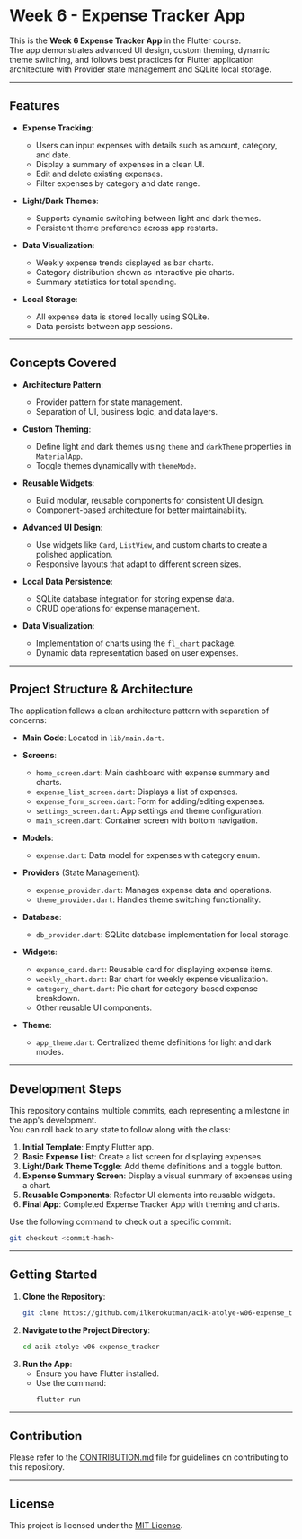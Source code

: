 # Week 6 - Expense Tracker App

This is the **Week 6 Expense Tracker App** in the Flutter course.  
The app demonstrates advanced UI design, custom theming, dynamic theme switching, and follows best practices for Flutter application architecture with Provider state management and SQLite local storage.

---

## Features

- **Expense Tracking**:
  - Users can input expenses with details such as amount, category, and date.
  - Display a summary of expenses in a clean UI.
  - Edit and delete existing expenses.
  - Filter expenses by category and date range.

- **Light/Dark Themes**:
  - Supports dynamic switching between light and dark themes.
  - Persistent theme preference across app restarts.

- **Data Visualization**:
  - Weekly expense trends displayed as bar charts.
  - Category distribution shown as interactive pie charts.
  - Summary statistics for total spending.

- **Local Storage**:
  - All expense data is stored locally using SQLite.
  - Data persists between app sessions.

---

## Concepts Covered

- **Architecture Pattern**:
  - Provider pattern for state management.
  - Separation of UI, business logic, and data layers.

- **Custom Theming**:
  - Define light and dark themes using `theme` and `darkTheme` properties in `MaterialApp`.
  - Toggle themes dynamically with `themeMode`.

- **Reusable Widgets**:
  - Build modular, reusable components for consistent UI design.
  - Component-based architecture for better maintainability.

- **Advanced UI Design**:
  - Use widgets like `Card`, `ListView`, and custom charts to create a polished application.
  - Responsive layouts that adapt to different screen sizes.

- **Local Data Persistence**:
  - SQLite database integration for storing expense data.
  - CRUD operations for expense management.

- **Data Visualization**:
  - Implementation of charts using the `fl_chart` package.
  - Dynamic data representation based on user expenses.

---

## Project Structure & Architecture

The application follows a clean architecture pattern with separation of concerns:

- **Main Code**: Located in `lib/main.dart`.

- **Screens**:
  - `home_screen.dart`: Main dashboard with expense summary and charts.
  - `expense_list_screen.dart`: Displays a list of expenses.
  - `expense_form_screen.dart`: Form for adding/editing expenses.
  - `settings_screen.dart`: App settings and theme configuration.
  - `main_screen.dart`: Container screen with bottom navigation.

- **Models**:
  - `expense.dart`: Data model for expenses with category enum.

- **Providers** (State Management):
  - `expense_provider.dart`: Manages expense data and operations.
  - `theme_provider.dart`: Handles theme switching functionality.

- **Database**:
  - `db_provider.dart`: SQLite database implementation for local storage.

- **Widgets**:
  - `expense_card.dart`: Reusable card for displaying expense items.
  - `weekly_chart.dart`: Bar chart for weekly expense visualization.
  - `category_chart.dart`: Pie chart for category-based expense breakdown.
  - Other reusable UI components.

- **Theme**:
  - `app_theme.dart`: Centralized theme definitions for light and dark modes.

---

## Development Steps

This repository contains multiple commits, each representing a milestone in the app's development.  
You can roll back to any state to follow along with the class:

1. **Initial Template**: Empty Flutter app.
2. **Basic Expense List**: Create a list screen for displaying expenses.
3. **Light/Dark Theme Toggle**: Add theme definitions and a toggle button.
4. **Expense Summary Screen**: Display a visual summary of expenses using a chart.
5. **Reusable Components**: Refactor UI elements into reusable widgets.
6. **Final App**: Completed Expense Tracker App with theming and charts.

Use the following command to check out a specific commit:
```bash
git checkout <commit-hash>
```

---

## Getting Started

1. **Clone the Repository**:
   ```bash
   git clone https://github.com/ilkerokutman/acik-atolye-w06-expense_tracker.git
   ```
2. **Navigate to the Project Directory**:
   ```bash
   cd acik-atolye-w06-expense_tracker
   ```
3. **Run the App**:
   - Ensure you have Flutter installed.
   - Use the command:
     ```bash
     flutter run
     ```

---

## Contribution

Please refer to the [CONTRIBUTION.md](CONTRIBUTION.md) file for guidelines on contributing to this repository.

---

## License

This project is licensed under the [MIT License](LICENSE).
